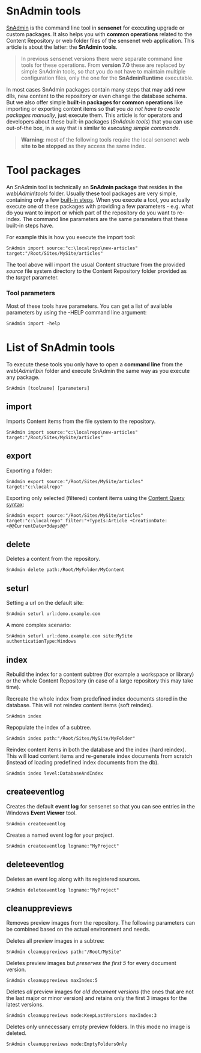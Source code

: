 # SnAdmin tools
[SnAdmin](https://github.com/SenseNet/sn-admin) is the command line tool in **sensenet** for executing upgrade or custom packages. It also helps you with **common operations** related to the Content Repository or web folder files of the sensenet web application. This article is about the latter: the **SnAdmin tools**.

>In previous sensenet versions there were separate command line tools for these operations. From **version 7.0** these are replaced by simple SnAdmin tools, so that you do not have to maintain multiple configuration files, only the one for the **SnAdminRuntime** executable.

In most cases SnAdmin packages contain many steps that may add new dlls, new content to the repository or even change the database schema. But we also offer simple **built-in packages for common operations** like importing or exporting content items so that you *do not have to create packages manually*, just execute them. This article is for operators and developers about these built-in packages (*SnAdmin tools*) that you can use out-of-the box, in a way that is similar to *executing simple commands*.

>**Warning**: most of the following tools require the local sensenet **web site to be stopped** as they access the same index.

# Tool packages
An SnAdmin tool is technically an **SnAdmin package** that resides in the *web\\Admin\\tools* folder. Usually these tool packages are very simple, containing only a few [built-in steps](snadmin-builtin-steps.md). When you execute a tool, you actually execute one of these packages with providing a few parameters - e.g. what do you want to import or which part of the repository do you want to re-index. The command line parameters are the same parameters that these built-in steps have.

For example this is how you execute the import tool:
``` text
SnAdmin import source:"c:\localrepo\new-articles" target:"/Root/Sites/MySite/articles"
```
The tool above will import the usual Content structure from the provided *source* file system directory to the Content Repository folder provided as the *target* parameter.

### Tool parameters
Most of these tools have parameters. You can get a list of available parameters by using the -HELP command line argument:

```txt
SnAdmin import -help
```

# List of SnAdmin tools
To execute these tools you only have to open a **command line** from the *web\\Admin\\bin* folder and execute SnAdmin the same way as you execute any package.
``` text
SnAdmin [toolname] [parameters]
```

## import
Imports Content items from the file system to the repository.
``` text
SnAdmin import source:"c:\localrepo\new-articles" target:"/Root/Sites/MySite/articles"
```

## export
Exporting a folder:
``` text
SnAdmin export source:"/Root/Sites/MySite/articles" target:"c:\localrepo"
```
Exporting only selected (filtered) content items using the [Content Query syntax](http://wiki.sensenet.com/Content_Query_syntax):
``` text
SnAdmin export source:"/Root/Sites/MySite/articles" target:"c:\localrepo" filter:"+TypeIs:Article +CreationDate:<@@CurrentDate+3days@@"
```

## delete
Deletes a content from the repository.

``` text
SnAdmin delete path:/Root/MyFolder/MyContent
```

## seturl
Setting a url on the default site:

``` text
SnAdmin seturl url:demo.example.com
```

A more complex scenario:

``` text
SnAdmin seturl url:demo.example.com site:MySite authenticationType:Windows
```

## index
Rebuild the index for a content subtree (for example a workspace or library) or the whole Content Repository (in case of a large repository this may take time).

Recreate the whole index from predefined index documents stored in the database. This will not reindex content items (soft reindex).
``` text
SnAdmin index
```
Repopulate the index of a subtree.
``` text
SnAdmin index path:"/Root/Sites/MySite/MyFolder"
```
Reindex content items in both the database and the index (hard reindex). This will load content items and re-generate index documents from scratch (instead of loading predefined index documents from the db).
``` text
SnAdmin index level:DatabaseAndIndex
```

## createeventlog
Creates the default **event log** for sensenet so that you can see entries in the Windows **Event Viewer** tool.
``` text
SnAdmin createeventlog
```
Creates a named event log for your project.
``` text
SnAdmin createeventlog logname:"MyProject"
```

## deleteeventlog
Deletes an event log along with its registered sources.
``` text
SnAdmin deleteeventlog logname:"MyProject"
```

## cleanuppreviews
Removes preview images from the repository. The following parameters can be combined based on the actual environment and needs.

Deletes all preview images in a subtree:
``` text
SnAdmin cleanuppreviews path:"/Root/MySite"
```
Deletes preview images but _preserves the first 5_ for every document version.
``` text
SnAdmin cleanuppreviews maxIndex:5
```
Deletes _all_ preview images for _old document versions_ (the ones that are not the last major or minor version) and retains only the first 3 images for the latest versions.
``` text
SnAdmin cleanuppreviews mode:KeepLastVersions maxIndex:3
```
Deletes only unnecessary empty preview folders. In this mode no image is deleted.
``` text
SnAdmin cleanuppreviews mode:EmptyFoldersOnly
```
